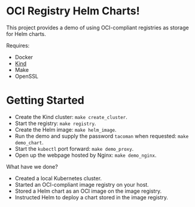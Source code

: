 # OCI Registry Helm Charts!

This project provides a demo of using OCI-compliant registries as storage for Helm charts.

Requires:

- Docker
- [Kind](https://kind.sigs.k8s.io/)
- Make
- OpenSSL

# Getting Started

- Create the Kind cluster: `make create_cluster`.
- Start the registry: `make registry`.
- Create the Helm image: `make helm_image`.
- Run the demo and supply the password `tacoman` when requested: `make demo_chart`.
- Start the `kubectl` port forward: `make demo_proxy`.
- Open up the webpage hosted by Nginx: `make demo_nginx`.

What have we done?

- Created a local Kubernetes cluster.
- Started an OCI-compliant image registry on your host.
- Stored a Helm chart as an OCI image on the image registry.
- Instructed Helm to deploy a chart stored in the image registry.
